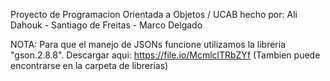 Proyecto de Programacion Orientada a Objetos / UCAB
  hecho por: Ali Dahouk - Santiago de Freitas - Marco Delgado

NOTA: Para que el manejo de JSONs funcione utilizamos la libreria "gson.2.8.8".
      Descargar aqui: https://file.io/McmlclTRbZYf 
      (Tambien puede encontrarse en la carpeta de librerias)
